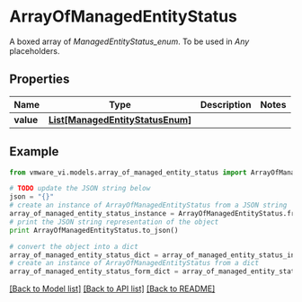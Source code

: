 # ArrayOfManagedEntityStatus

A boxed array of *ManagedEntityStatus_enum*. To be used in *Any* placeholders. 

## Properties
Name | Type | Description | Notes
------------ | ------------- | ------------- | -------------
**value** | [**List[ManagedEntityStatusEnum]**](ManagedEntityStatusEnum.md) |  | 

## Example

```python
from vmware_vi.models.array_of_managed_entity_status import ArrayOfManagedEntityStatus

# TODO update the JSON string below
json = "{}"
# create an instance of ArrayOfManagedEntityStatus from a JSON string
array_of_managed_entity_status_instance = ArrayOfManagedEntityStatus.from_json(json)
# print the JSON string representation of the object
print ArrayOfManagedEntityStatus.to_json()

# convert the object into a dict
array_of_managed_entity_status_dict = array_of_managed_entity_status_instance.to_dict()
# create an instance of ArrayOfManagedEntityStatus from a dict
array_of_managed_entity_status_form_dict = array_of_managed_entity_status.from_dict(array_of_managed_entity_status_dict)
```
[[Back to Model list]](../README.md#documentation-for-models) [[Back to API list]](../README.md#documentation-for-api-endpoints) [[Back to README]](../README.md)


